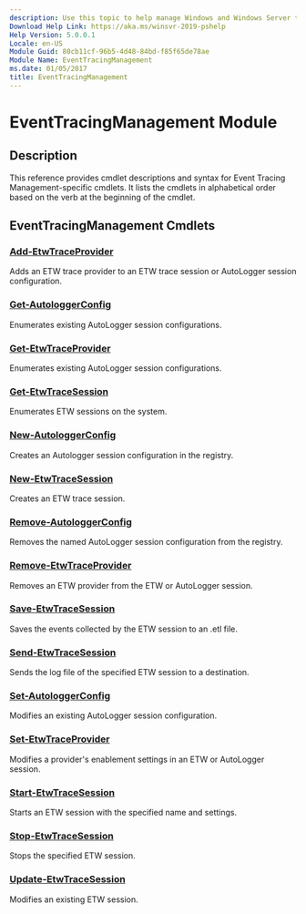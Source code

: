 ```yaml
---
description: Use this topic to help manage Windows and Windows Server technologies with Windows PowerShell.
Download Help Link: https://aka.ms/winsvr-2019-pshelp
Help Version: 5.0.0.1
Locale: en-US
Module Guid: 80cb11cf-96b5-4d48-84bd-f85f65de78ae
Module Name: EventTracingManagement
ms.date: 01/05/2017
title: EventTracingManagement
---
```


# EventTracingManagement Module
## Description
This reference provides cmdlet descriptions and syntax for Event Tracing Management-specific cmdlets. It lists the cmdlets in alphabetical order based on the verb at the beginning of the cmdlet.

## EventTracingManagement Cmdlets
### [Add-EtwTraceProvider](./Add-EtwTraceProvider.md)
Adds an ETW trace provider to an ETW trace session or AutoLogger session configuration.

### [Get-AutologgerConfig](./Get-AutologgerConfig.md)
Enumerates existing AutoLogger session configurations.

### [Get-EtwTraceProvider](./Get-EtwTraceProvider.md)
Enumerates existing AutoLogger session configurations.

### [Get-EtwTraceSession](./Get-EtwTraceSession.md)
Enumerates ETW sessions on the system.

### [New-AutologgerConfig](./New-AutologgerConfig.md)
Creates an Autologger session configuration in the registry.

### [New-EtwTraceSession](./New-EtwTraceSession.md)
Creates an ETW trace session.

### [Remove-AutologgerConfig](./Remove-AutologgerConfig.md)
Removes the named AutoLogger session configuration from the registry.

### [Remove-EtwTraceProvider](./Remove-EtwTraceProvider.md)
Removes an ETW provider from the ETW or AutoLogger session.

### [Save-EtwTraceSession](./Save-EtwTraceSession.md)
Saves the events collected by the ETW session to an .etl file.

### [Send-EtwTraceSession](./Send-EtwTraceSession.md)
Sends the log file of the specified ETW session to a destination.

### [Set-AutologgerConfig](./Set-AutologgerConfig.md)
Modifies an existing AutoLogger session configuration.

### [Set-EtwTraceProvider](./Set-EtwTraceProvider.md)
Modifies a provider's enablement settings in an ETW or AutoLogger session.

### [Start-EtwTraceSession](./Start-EtwTraceSession.md)
Starts an ETW session with the specified name and settings.

### [Stop-EtwTraceSession](./Stop-EtwTraceSession.md)
Stops the specified ETW session.

### [Update-EtwTraceSession](./Update-EtwTraceSession.md)
Modifies an existing ETW session.



